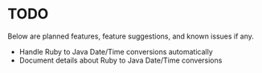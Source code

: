 # TODO 

Below are planned features, feature suggestions, and known issues if any.

- Handle Ruby to Java Date/Time conversions automatically
- Document details about Ruby to Java Date/Time conversions
